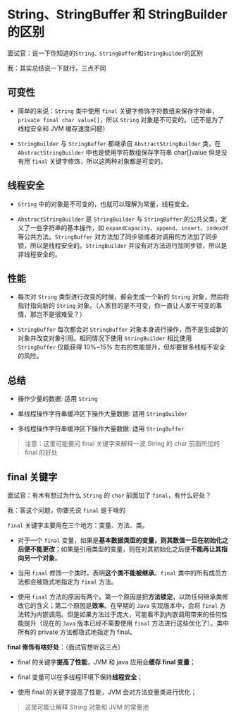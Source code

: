 # String、StringBuffer 和 StringBuilder 的区别

面试官：说一下你知道的`String、StringBuffer`和`StringBuilder`的区别

我：其实总结说一下就行，三点不同

## 可变性

- 简单的来说：`String` 类中使用 `final` 关键字修饰字符数组来保存字符串，`private final char value[]`，所以 `String` 对象是不可变的。（还不是为了线程安全和 JVM 缓存速度问题）

- `StringBuilder` 与 `StringBuffer` 都继承自 `AbstractStringBuilder` 类，在 `AbstractStringBuilder` 中也是使用字符数组保存字符串 char[]value 但是没有用 `final` 关键字修饰，所以这两种对象都是可变的。

## 线程安全

- `String` 中的对象是不可变的，也就可以理解为常量，线程安全。

- `AbstractStringBuilder` 是 `StringBuilder` 与 `StringBuffer` 的公共父类，定义了一些字符串的基本操作，如 `expandCapacity`、`append`、`insert`、`indexOf` 等公共方法。`StringBuffer` 对方法加了同步锁或者对调用的方法加了同步锁，所以是线程安全的。`StringBuilder` 并没有对方法进行加同步锁，所以是非线程安全的。

## 性能

- 每次对 `String` 类型进行改变的时候，都会生成一个新的 `String` 对象，然后将指针指向新的 `String` 对象。（人家目的是不可变，你一直让人家干可变的事情，那岂不是很难受？）

- `StringBuffer` 每次都会对 `StringBuffer` 对象本身进行操作，而不是生成新的对象并改变对象引用。相同情况下使用 `StringBuilder` 相比使用 `StringBuffer` 仅能获得 10%~15% 左右的性能提升，但却要冒多线程不安全的风险。

## 总结

- 操作少量的数据: 适用 `String`

- 单线程操作字符串缓冲区下操作大量数据: 适用 `StringBuilder`

- 多线程操作字符串缓冲区下操作大量数据: 适用 `StringBuffer`

> 注意：这里可能要问 final 关键字来解释一波 String 的 char 前面所加的 final 的好处

## final 关键字

面试官：有木有想过为什么 `String` 的 `char` 前面加了 `final`，有什么好处？

我：答这个问题，你要先说 `final` 是干啥的

`final` 关键字主要用在三个地方：变量、方法、类。

- 对于一个 `final` 变量，如果是**基本数据类型的变量，则其数值一旦在初始化之后便不能更改**；如果是引用类型的变量，则在对其初始化之后便**不能再让其指向另一个对象**。

- 当用 `final` 修饰一个类时，表明**这个类不能被继承**。`final` 类中的所有成员方法都会被隐式地指定为 `final` 方法。

- 使用 `final` 方法的原因有两个。第一个原因是把**方法锁定**，以防任何继承类修改它的含义；第二个原因是**效率**。在早期的 `Java` 实现版本中，会将 `final` 方法转为内嵌调用。但是如果方法过于庞大，可能看不到内嵌调用带来的任何性能提升（现在的 `Java` 版本已经不需要使用 `final` 方法进行这些优化了）。类中所有的 private 方法都隐式地指定为 final。

**final 修饰有啥好处**：（面试官想听这三点）

- final 的关键字**提高了性能**，JVM 和 java 应用会**缓存 final 变量**；

- final 变量可以在多线程环境下保持**线程安全**；

- 使用 final 的关键字提高了性能，JVM 会对方法变量类进行优化；

> 这里可能让解释 String 对象和 JVM 的常量池
